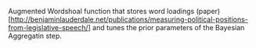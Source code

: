 Augmented Wordshoal function that stores word loadings (paper)[http://benjaminlauderdale.net/publications/measuring-political-positions-from-legislative-speech/] and tunes the prior parameters of the Bayesian Aggregatin step.
